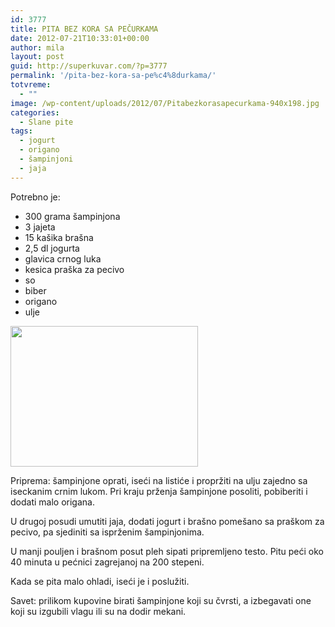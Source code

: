 ```yaml
---
id: 3777
title: PITA BEZ KORA SA PEČURKAMA
date: 2012-07-21T10:33:01+00:00
author: mila
layout: post
guid: http://superkuvar.com/?p=3777
permalink: '/pita-bez-kora-sa-pe%c4%8durkama/'
totvreme:
  - ""
image: /wp-content/uploads/2012/07/Pitabezkorasapecurkama-940x198.jpg
categories:
  - Slane pite
tags:
  - jogurt
  - origano
  - šampinjoni
  - jaja
---
```

Potrebno je:

  * 300 grama šampinjona
  * 3 jajeta
  * 15 kašika brašna
  * 2,5 dl jogurta
  * glavica crnog luka
  * kesica praška za pecivo
  * so
  * biber
  * origano
  * ulje

<img class="alignnone size-medium wp-image-3779" title="Pitabezkorasapecurkama" src="//superkuvar.com/wp-content/uploads/2012/07/Pitabezkorasapecurkama-300x225.jpg" alt="" width="300" height="225" /> 

Priprema: šampinjone oprati, iseći na listiće i propržiti na ulju zajedno sa iseckanim crnim lukom. Pri kraju prženja šampinjone posoliti, pobiberiti i dodati malo origana.

U drugoj posudi umutiti jaja, dodati jogurt i brašno pomešano sa praškom za pecivo, pa sjediniti sa isprženim šampinjonima.

U manji pouljen i brašnom posut pleh sipati pripremljeno testo. Pitu peći oko 40 minuta u pećnici zagrejanoj na 200 stepeni.

Kada se pita malo ohladi, iseći je i poslužiti.

Savet: prilikom kupovine birati šampinjone koji su čvrsti, a izbegavati one koji su izgubili vlagu ili su na dodir mekani.